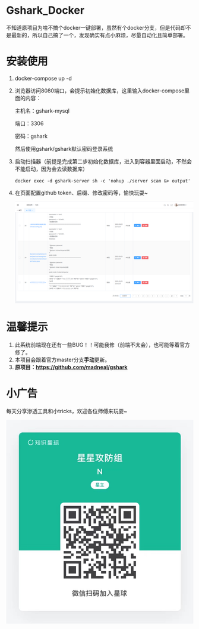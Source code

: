 # Gshark_Docker

不知道原项目为啥不搞个docker一键部署，虽然有个docker分支，但是代码却不是最新的，所以自己搞了一个，发现确实有点小麻烦，尽量自动化且简单部署。

# 安装使用

1. docker-compose up -d 

2. 浏览器访问8080端口，会提示初始化数据库，这里输入docker-compose里面的内容：

   主机名：gshark-mysql

   端口：3306

   密码：gshark

   然后使用gshark/gshark默认密码登录系统

3. 启动扫描器（前提是完成第二步初始化数据库，进入到容器里面启动，不然会不能启动，因为会去读数据库）

   ```
   docker exec -d gshark-server sh -c 'nohup ./server scan &> output'
   ```

4. 在页面配置github  token、后缀、修改密码等，愉快玩耍~

   ![1](README.assets/1.png)

# 温馨提示

1. 此系统前端现在还有一些BUG！！可能我修（前端不太会），也可能等着官方修了。
2. 本项目会跟着官方master分支**手动**更新。
3. **原项目：https://github.com/madneal/gshark**

# 小广告

每天分享渗透工具和小tricks，欢迎各位师傅来玩耍~

![2](README.assets/2.jpg)
